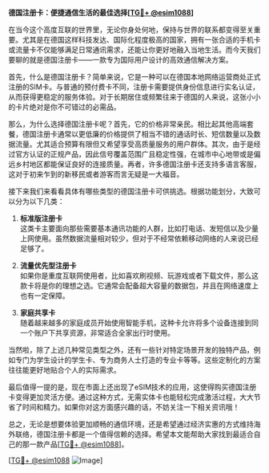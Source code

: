 **德国注册卡：便捷通信生活的最佳选择[[TG💪+ @esim1088](https://t.me/s/esim1088)]**

在当今这个高度互联的世界里，无论你身处何地，保持与世界的联系都变得至关重要。尤其是在德国这样科技发达、国际化程度极高的国家，拥有一张合适的手机卡或流量卡不仅能够满足日常通讯需求，还能让你更好地融入当地生活。而今天我们要聊的就是德国注册卡——一款专为国际用户设计的高效通信解决方案。

首先，什么是德国注册卡？简单来说，它是一种可以在德国本地网络运营商处正式注册的SIM卡。与普通的预付费卡不同，注册卡需要提供身份信息进行实名认证，从而获得更稳定的服务体验。对于长期居住或频繁往来于德国的人来说，这张小小的卡片绝对是你不可错过的必需品。

那么，为什么选择德国注册卡呢？首先，它的价格非常亲民。相比起其他高端套餐，德国注册卡通常以更低廉的价格提供了相当不错的通话时长、短信数量以及数据流量。尤其适合预算有限但又希望享受高质量服务的用户群体。其次，由于是经过官方认证的正规产品，因此信号覆盖范围广且稳定性强，在城市中心地带或是偏远乡村地区都能保证良好的连接质量。再者，许多德国注册卡还支持多语言客服，这对于初来乍到的新移民或者游客而言无疑是一大福音。

接下来我们来看看具体有哪些类型的德国注册卡可供挑选。根据功能划分，大致可以分为以下几类：

1. **标准版注册卡**  
   这类卡主要面向那些需要基本通讯功能的人群，比如打电话、发短信以及少量上网使用。虽然数据流量相对较少，但对于不经常依赖移动网络的人来说已经足够了。

2. **流量优先型注册卡**  
   如果你是重度互联网使用者，比如喜欢刷视频、玩游戏或者下载文件，那么这款卡将是你的理想之选。它通常会配备超大容量的数据包，并且在网络速度上也有一定保障。

3. **家庭共享卡**  
   随着越来越多的家庭成员开始使用智能手机，这种卡允许将多个设备连接到同一个账户下共享资源，非常适合全家出行时使用。

当然啦，除了上述几种常见类型之外，还有一些针对特定场景开发的独特产品，例如专门为学生设计的学生卡、专为商务人士打造的专业卡等等。这些定制化的方案往往能更好地贴合个人的实际需求。

最后值得一提的是，现在市面上还出现了eSIM技术的应用，这使得购买德国注册卡变得更加灵活方便。通过这种方式，无需实体卡也能轻松完成激活过程，大大节省了时间和精力。如果你对这方面感兴趣的话，不妨关注一下相关资讯哦！

总之，无论是想要体验更加顺畅的通信环境，还是希望通过经济实惠的方式维持海外联络，德国注册卡都是一个值得信赖的选择。希望本文能帮助大家找到最适合自己的那一款产品[[TG💪+ @esim1088](https://t.me/s/esim1088)]。

[[TG💪+ @esim1088](https://t.me/s/esim1088) ![Image](https://i.postimg.cc/4NQfJmqS/Snipaste-2025-05-13-00-14-12.png)]